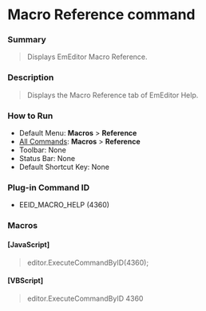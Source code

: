# Macro Reference command

### Summary

> Displays EmEditor Macro Reference.

### Description

> Displays the Macro Reference tab of EmEditor Help.

### How to Run

- Default Menu: **Macros** \> **Reference**
- [All Commands](../tools/all_commands): **Macros**
\> **Reference**
- Toolbar: None
- Status Bar: None
- Default Shortcut Key: None

### Plug-in Command ID

- EEID\_MACRO\_HELP (4360)

### Macros

#### \[JavaScript\]

> editor.ExecuteCommandByID(4360);

#### \[VBScript\]

> editor.ExecuteCommandByID 4360
